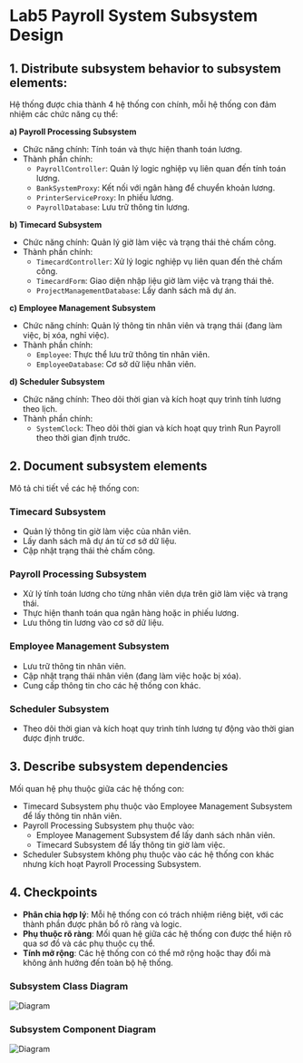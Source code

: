 # Lab5 Payroll System Subsystem Design
## 1. Distribute subsystem behavior to subsystem elements:
Hệ thống được chia thành 4 hệ thống con chính, mỗi hệ thống con đảm nhiệm các chức năng cụ thể:

**a) Payroll Processing Subsystem**
- Chức năng chính: Tính toán và thực hiện thanh toán lương.
- Thành phần chính:
  - `PayrollController`: Quản lý logic nghiệp vụ liên quan đến tính toán lương.
  - `BankSystemProxy`: Kết nối với ngân hàng để chuyển khoản lương.
  - `PrinterServiceProxy`: In phiếu lương.
  - `PayrollDatabase`: Lưu trữ thông tin lương.
    
**b) Timecard Subsystem**
- Chức năng chính: Quản lý giờ làm việc và trạng thái thẻ chấm công.
- Thành phần chính:
  - `TimecardController`: Xử lý logic nghiệp vụ liên quan đến thẻ chấm công.
  - `TimecardForm`: Giao diện nhập liệu giờ làm việc và trạng thái thẻ.
  - `ProjectManagementDatabase`: Lấy danh sách mã dự án.
    

**c) Employee Management Subsystem**
- Chức năng chính: Quản lý thông tin nhân viên và trạng thái (đang làm việc, bị xóa, nghỉ việc).
- Thành phần chính:
  - `Employee`: Thực thể lưu trữ thông tin nhân viên.
  - `EmployeeDatabase`: Cơ sở dữ liệu nhân viên.
    
**d) Scheduler Subsystem**
- Chức năng chính: Theo dõi thời gian và kích hoạt quy trình tính lương theo lịch.
- Thành phần chính:
  - `SystemClock`: Theo dõi thời gian và kích hoạt quy trình Run Payroll theo thời gian định trước.

## 2. Document subsystem elements
Mô tả chi tiết về các hệ thống con:

### Timecard Subsystem
- Quản lý thông tin giờ làm việc của nhân viên.
- Lấy danh sách mã dự án từ cơ sở dữ liệu.
- Cập nhật trạng thái thẻ chấm công.
### Payroll Processing Subsystem
- Xử lý tính toán lương cho từng nhân viên dựa trên giờ làm việc và trạng thái.
- Thực hiện thanh toán qua ngân hàng hoặc in phiếu lương.
- Lưu thông tin lương vào cơ sở dữ liệu.
### Employee Management Subsystem
- Lưu trữ thông tin nhân viên.
- Cập nhật trạng thái nhân viên (đang làm việc hoặc bị xóa).
- Cung cấp thông tin cho các hệ thống con khác.
### Scheduler Subsystem
- Theo dõi thời gian và kích hoạt quy trình tính lương tự động vào thời gian được định trước.

## 3. Describe subsystem dependencies
Mối quan hệ phụ thuộc giữa các hệ thống con:
- Timecard Subsystem phụ thuộc vào Employee Management Subsystem để lấy thông tin nhân viên.
- Payroll Processing Subsystem phụ thuộc vào:
  - Employee Management Subsystem để lấy danh sách nhân viên.
  - Timecard Subsystem để lấy thông tin giờ làm việc.
- Scheduler Subsystem không phụ thuộc vào các hệ thống con khác nhưng kích hoạt Payroll Processing Subsystem.

## 4. Checkpoints
- **Phân chia hợp lý**: Mỗi hệ thống con có trách nhiệm riêng biệt, với các thành phần được phân bổ rõ ràng và logic.
- **Phụ thuộc rõ ràng**: Mối quan hệ giữa các hệ thống con được thể hiện rõ qua sơ đồ và các phụ thuộc cụ thể.
- **Tính mở rộng**: Các hệ thống con có thể mở rộng hoặc thay đổi mà không ảnh hưởng đến toàn bộ hệ thống.

### Subsystem Class Diagram
![Diagram](https://www.planttext.com/api/plantuml/png/Z5HBJiCm4Dtx55PNiEW5M214eR14AeZra0ojLSUEPYP0X3WP2ux45HZZfhXj46mIoUypBs-IVBv_dB40ITTumsiNB4L6KtbWjhUkmGgediKW5Br7ig_6MjjIh91vW8-EpTkUOXwfoLmNsaxk8wslOqUiL3thsXe41-v2G3ekJ6wWJzFsfrRWgywhS8DdhqqMFMimIE5o3c6zw5cmkQ7uqcSF8GZyYBG03zINCya5qNEa9rTXeMWJeExiNNkOyG847e0nSraYOO4K_CkczR77J9owEbq3D9Zk_5r0CbYYNA20ypmYtPsbr2smbMox7Q23RdCZCn-hzT28MowHVZfzCsPaxzFfwUvoJ-paZf4dnXokAv7twrV-3BnNmJX_R05_QlQMeFn5MW5RxG0qshRrn3xeSQ3N-f8gkQocS2zcgk0sryMspQZgVgjhRDuSfLffFXo2vQ3ZZ_S_Wxpytpn6igdB5GhRP_qexIfzbHDpXg5EVu0l0000__y30000)

### Subsystem Component Diagram
![Diagram](https://www.planttext.com/api/plantuml/png/b9DBJiCm48RtFiKe6rQz00jKqT8TKgLqXx9mdI4ryICQEq24E1aBZiGLS5vAI4AaBZsU-VxVC-EVh--jyvnygHLpkJH0rY4hkCXvXX2Tf4R1AOMuFBlAUTGHV320f_vYPuqdgnHICWuVBEacS2JxWi8_SXDu6etVSy_Ft672FjcWS-HLJO6GBj0vQRAPOfSo4Rpd9e-Rj53wNdMQqdYa6EbL2Xp5MyAoWmTTA5iXmc1rPg7FISQ7PLmiBfYMmUKCqhhTAIlofkG6zbYWIT48YOwnfTR2PdEte0Yt41tG1oa7sFjFmsqKCFD-NKL1pwLoqV-S9PiZqfkb72wsf3N6T7ere5k1W2XuLOzX3R0qwXOIuWt1ALci4YPBKLV7tbAhtoobDC-sxkXuSd-A9oquaSmof05Gj4yAZ6qOTFtLVW400F__0m00)
